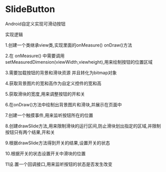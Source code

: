 # SlideButton
Android自定义实现可滑动按钮

实现逻辑
 
1.创建一个类继承view类,实现里面的onMeasure() onDraw()方法
 
2.在 onMeasure() 中需要调用setMeasuredDimension(viewWidth,viewheight),用来绘制按钮的位置区域
 
3.需要加载按钮的背景和滑块资源 并且转化为bitmap对象
 
4.获取背景图片的宽和高作为自定义控件的宽和高
 
5.获取滑块的宽度,用来调整按钮的开和关
 
6.在onDraw()方法中绘制出背景图片和滑块,并展示在页面中
 
7.创建一个触摸事件,用来监听按钮所在的位置
 
8.创建drawSlide方法,用来限制滑块的运行区间,防止滑块划出指定的区域,并限制按钮只有两个结果,开和关
 
9.根据drawSlide方法得到开关的结果,设置开关的状态
 
10.根据开关的状态设置开关中滑块的位置
 
11设.置一个回调接口,用来监听按钮的状态是否发生改变

